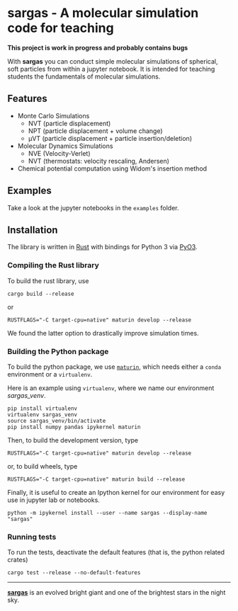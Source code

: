 # sargas - A molecular simulation code for teaching

**This project is work in progress and probably contains bugs**

With **sargas** you can conduct simple molecular simulations of spherical, soft particles from within a jupyter notebook.
It is intended for teaching students the fundamentals of molecular simulations.

## Features

- Monte Carlo Simulations
  - NVT (particle displacement)
  - NPT (particle displacement + volume change)
  - µVT (particle displacement + particle insertion/deletion)
- Molecular Dynamics Simulations
  - NVE (Velocity-Verlet)
  - NVT (thermostats: velocity rescaling, Andersen)
- Chemical potential computation using Widom's insertion method

## Examples

Take a look at the jupyter notebooks in the `examples` folder.

## Installation

The library is written in [Rust](https://www.rust-lang.org/) with bindings for Python 3 via [PyO3](https://github.com/PyO3/pyo3).

### Compiling the Rust library

To build the rust library, use

```terminal
cargo build --release
```

or

```terminal
RUSTFLAGS="-C target-cpu=native" maturin develop --release
```

We found the latter option to drastically improve simulation times.

### Building the Python package

To build the python package, we use [`maturin`](https://github.com/PyO3/maturin), which needs either a `conda` environment or a `virtualenv`.

Here is an example using `virtualenv`, where we name our environment *sargas_venv*.

```terminal
pip install virtualenv
virtualenv sargas_venv
source sargas_venv/bin/activate
pip install numpy pandas ipykernel maturin
```

Then, to build the development version, type

```terminal
RUSTFLAGS="-C target-cpu=native" maturin develop --release
```

or, to build wheels, type

```terminal
RUSTFLAGS="-C target-cpu=native" maturin build --release
```

Finally, it is useful to create an Ipython kernel for our environment for easy use in jupyter lab or notebooks.

```
python -m ipykernel install --user --name sargas --display-name "sargas"
```

### Running tests

To run the tests, deactivate the default features (that is, the python related crates)

```
cargo test --release --no-default-features
```

---

[**sargas**](https://en.wikipedia.org/wiki/Theta_Scorpii) is an evolved bright giant and one of the brightest stars in the night sky.
